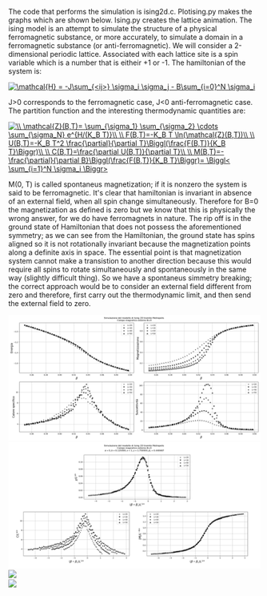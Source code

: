 The code that performs the simulation is ising2d.c. Plotising.py makes the graphs which are shown below. Ising.py creates the lattice animation.
The ising model is an attempt to simulate the structure of a physical ferromagnetic substance, or more accurately, to simulate a domain in a ferromagnetic substance (or anti-ferromagnetic).
We will consider a 2-dimensional periodic lattice. Associated with each lattice site is a spin variable which is a number that is eitheir +1 or -1.
The hamiltonian of the system is:

<a href="https://www.codecogs.com/eqnedit.php?latex=\mathcal{H}&space;=&space;-J\sum_{<ij>}&space;\sigma_i&space;\sigma_j&space;-&space;B\sum_{i=0}^N&space;\sigma_i" target="_blank"><img src="https://latex.codecogs.com/gif.latex?\mathcal{H}&space;=&space;-J\sum_{<ij>}&space;\sigma_i&space;\sigma_j&space;-&space;B\sum_{i=0}^N&space;\sigma_i" title="\mathcal{H} = -J\sum_{<ij>} \sigma_i \sigma_j - B\sum_{i=0}^N \sigma_i" /></a>

J>0 corresponds to the ferromagnetic case, J<0 anti-ferromagnetic case.
The partition function and the interesting thermodynamic quantities are:

<a href="https://www.codecogs.com/eqnedit.php?latex=\\&space;\mathcal{Z}(B,T)=&space;\sum_{\sigma_1}&space;\sum_{\sigma_2}&space;\cdots&space;\sum_{\sigma_N}&space;e^{H/(K_B&space;T)}\\&space;\\&space;F(B,T)=-K_B&space;T&space;\ln(\mathcal{Z}(B,T))\\&space;\\&space;U(B,T)=-K_B&space;T^2&space;\frac{\partial}{\partial&space;T}\Biggl(\frac{F(B,T)}{K_B&space;T}\Biggr)\\&space;\\&space;C(B,T)=\frac{\partial&space;U(B,T)}{\partial&space;T}\\&space;\\&space;M(B,T)=-\frac{\partial}{\partial&space;B}\Biggl(\frac{F(B,T)}{K_B&space;T}\Biggr)=&space;\Biggl<&space;\sum_{i=1}^N&space;\sigma_i&space;\Biggr>" target="_blank"><img src="https://latex.codecogs.com/gif.latex?\\&space;\mathcal{Z}(B,T)=&space;\sum_{\sigma_1}&space;\sum_{\sigma_2}&space;\cdots&space;\sum_{\sigma_N}&space;e^{H/(K_B&space;T)}\\&space;\\&space;F(B,T)=-K_B&space;T&space;\ln(\mathcal{Z}(B,T))\\&space;\\&space;U(B,T)=-K_B&space;T^2&space;\frac{\partial}{\partial&space;T}\Biggl(\frac{F(B,T)}{K_B&space;T}\Biggr)\\&space;\\&space;C(B,T)=\frac{\partial&space;U(B,T)}{\partial&space;T}\\&space;\\&space;M(B,T)=-\frac{\partial}{\partial&space;B}\Biggl(\frac{F(B,T)}{K_B&space;T}\Biggr)=&space;\Biggl<&space;\sum_{i=1}^N&space;\sigma_i&space;\Biggr>" title="\\ \mathcal{Z}(B,T)= \sum_{\sigma_1} \sum_{\sigma_2} \cdots \sum_{\sigma_N} e^{H/(K_B T)}\\ \\ F(B,T)=-K_B T \ln(\mathcal{Z}(B,T))\\ \\ U(B,T)=-K_B T^2 \frac{\partial}{\partial T}\Biggl(\frac{F(B,T)}{K_B T}\Biggr)\\ \\ C(B,T)=\frac{\partial U(B,T)}{\partial T}\\ \\ M(B,T)=-\frac{\partial}{\partial B}\Biggl(\frac{F(B,T)}{K_B T}\Biggr)= \Biggl< \sum_{i=1}^N \sigma_i \Biggr>" /></a>

M(0, T) is called spontaneus magnetization; if it is nonzero the system is said to be ferromagnetic.
It's clear that hamiltonian is invariant in absence of an external field, when all spin change simultaneously. 
Therefore for B=0 the magnetization as defined is zero but we know that this is physically the wrong answer, for we do have ferromagnets in nature.
The rip off is in the ground state of Hamiltonian that does not possess the aforementioned symmetry; as we can see from the Hamiltonian, the ground state has spins aligned so it is not rotationally invariant because the magnetization points along a definite axis in space.
The essential point is that magnetization system cannot make a transistion to another direction because this would require all spins to rotate simultaneously and spontaneously in the same way (slightly difficult thing).
So we have a spontaneus simmetry breaking; the correct  approach would be to consider an external field different from zero and therefore, first carry out the thermodynamic limit, and then send the external field to zero.



![](plots/ising.png)
![](plots/indici_ising.png)
![](plots/erg.gif)  
![](plots/raffr.gif)
